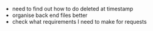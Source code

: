 * need to find out how to do deleted at timestamp
* organise back end files better
* check what requirements I need to make for requests